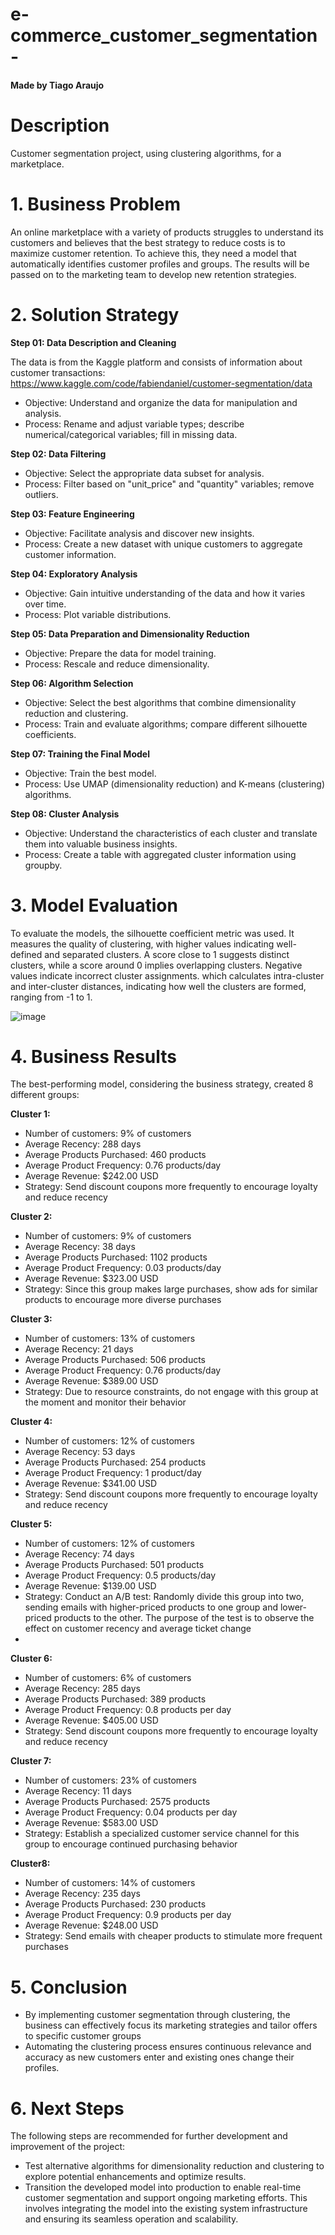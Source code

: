 # e-commerce_customer_segmentation-


#### Made by Tiago Araujo

# Description

Customer segmentation project, using clustering algorithms, for a marketplace.

# 1. Business Problem

An online marketplace with a variety of products struggles to understand its customers and believes that the best strategy to reduce costs is to maximize customer retention. 
To achieve this, they need a model that automatically identifies customer profiles and groups. 
The results will be passed on to the marketing team to develop new retention strategies.

# 2. Solution Strategy

**Step 01: Data Description and Cleaning**

The data is from the Kaggle platform and consists of information about customer transactions: https://www.kaggle.com/code/fabiendaniel/customer-segmentation/data

* Objective: Understand and organize the data for manipulation and analysis.
* Process: Rename and adjust variable types; describe numerical/categorical variables; fill in missing data.

**Step 02: Data Filtering**

* Objective: Select the appropriate data subset for analysis.
* Process: Filter based on "unit_price" and "quantity" variables; remove outliers.


**Step 03: Feature Engineering**

* Objective: Facilitate analysis and discover new insights.
* Process: Create a new dataset with unique customers to aggregate customer information. 


**Step 04: Exploratory Analysis**

* Objective: Gain intuitive understanding of the data and how it varies over time.
* Process: Plot variable distributions.


**Step 05: Data Preparation and Dimensionality Reduction**

* Objective: Prepare the data for model training.
* Process: Rescale and reduce dimensionality.


**Step 06: Algorithm Selection**

* Objective: Select the best algorithms that combine dimensionality reduction and clustering.
* Process: Train and evaluate algorithms; compare different silhouette coefficients.


**Step 07: Training the Final Model**

* Objective: Train the best model.
* Process: Use UMAP (dimensionality reduction) and K-means (clustering) algorithms.


**Step 08: Cluster Analysis**

* Objective: Understand the characteristics of each cluster and translate them into valuable business insights.
* Process: Create a table with aggregated cluster information using groupby.


# 3. Model Evaluation

To evaluate the models, the silhouette coefficient metric was used. It measures the quality of clustering, with higher values indicating well-defined and separated clusters. A score close to 1 suggests distinct clusters, while a score around 0 implies overlapping clusters. Negative values indicate incorrect cluster assignments. which calculates intra-cluster and inter-cluster distances, indicating how well the clusters are formed, ranging from -1 to 1.

![image](https://user-images.githubusercontent.com/88745881/207449729-6bd184c4-9d64-4dbb-b1d7-26520115bbb5.png)


# 4. Business Results

The best-performing model, considering the business strategy, created 8 different groups:


**Cluster 1:**

* Number of customers: 9% of customers
* Average Recency: 288 days
* Average Products Purchased: 460 products
* Average Product Frequency: 0.76 products/day
* Average Revenue: $242.00 USD
* Strategy: Send discount coupons more frequently to encourage loyalty and reduce recency

**Cluster 2:**

* Number of customers: 9% of customers
* Average Recency: 38 days
* Average Products Purchased: 1102 products
* Average Product Frequency: 0.03 products/day
* Average Revenue: $323.00 USD
* Strategy: Since this group makes large purchases, show ads for similar products to encourage more diverse purchases

**Cluster 3:**
* Number of customers: 13% of customers
* Average Recency: 21 days
* Average Products Purchased: 506 products
* Average Product Frequency: 0.76 products/day
* Average Revenue: $389.00 USD
* Strategy: Due to resource constraints, do not engage with this group at the moment and monitor their behavior

**Cluster 4:**
* Number of customers: 12% of customers
* Average Recency: 53 days
* Average Products Purchased: 254 products
* Average Product Frequency: 1 product/day
* Average Revenue: $341.00 USD
* Strategy: Send discount coupons more frequently to encourage loyalty and reduce recency

**Cluster 5:**
* Number of customers: 12% of customers
* Average Recency: 74 days
* Average Products Purchased: 501 products
* Average Product Frequency: 0.5 products/day
* Average Revenue: $139.00 USD
* Strategy: Conduct an A/B test: Randomly divide this group into two, sending emails with higher-priced products to one group and lower-priced products to the other. The purpose of the test is to observe the effect on customer recency and average ticket change
* 
**Cluster 6:**

* Number of customers: 6% of customers
* Average Recency: 285 days
* Average Products Purchased: 389 products
* Average Product Frequency: 0.8 products per day
* Average Revenue: $405.00 USD
* Strategy: Send discount coupons more frequently to encourage loyalty and reduce recency

**Cluster 7:**

* Number of customers: 23% of customers
* Average Recency: 11 days
* Average Products Purchased: 2575 products
* Average Product Frequency: 0.04 products per day
* Average Revenue: $583.00 USD
* Strategy: Establish a specialized customer service channel for this group to encourage continued purchasing behavior

**Cluster8:**

* Number of customers: 14% of customers
* Average Recency: 235 days
* Average Products Purchased: 230 products
* Average Product Frequency: 0.9 products per day
* Average Revenue: $248.00 USD
* Strategy: Send emails with cheaper products to stimulate more frequent purchases

# 5. Conclusion

* By implementing customer segmentation through clustering, the business can effectively focus its marketing strategies and tailor offers to specific customer groups
* Automating the clustering process ensures continuous relevance and accuracy as new customers enter and existing ones change their profiles.

# 6. Next Steps


The following steps are recommended for further development and improvement of the project:

* Test alternative algorithms for dimensionality reduction and clustering to explore potential enhancements and optimize results.
* Transition the developed model into production to enable real-time customer segmentation and support ongoing marketing efforts. This involves integrating the model into the existing system infrastructure and ensuring its seamless operation and scalability.









